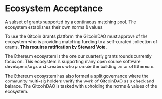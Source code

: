 # Ecosystem Acceptance

A subset of grants supported by a continuous matching pool. The ecosystem establishes their own norms & values.

To use the Gitcoin Grants platform, the GitcoinDAO must approve of the ecosystem who is providing matching funding to a self-curated collection of grants. **This requires ratification by Steward Vote.**

The Ethereum ecosystem is the one our quarterly grants rounds currently focus on. This ecosystem is supporting many open source software developers/orgs and creators who promote the building on or of Ethereum.

The Ethereum ecosystem has also formed a split governance where the community multi-sig holders verify the work of GitcoinDAO as a check and balance. The GitcoinDAO is tasked with upholding the norms & values of the ecosystem.
